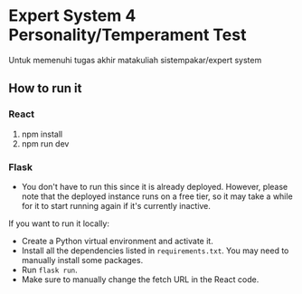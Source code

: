 # Expert System 4 Personality/Temperament Test
Untuk memenuhi tugas akhir matakuliah sistempakar/expert system

## How to run it
### React
1. npm install
2. npm run dev
### Flask
- You don't have to run this since it is already deployed. However, please note that the deployed instance runs on a free tier, so it may take a while for it to start running again if it's currently inactive.

If you want to run it locally:

- Create a Python virtual environment and activate it.
- Install all the dependencies listed in `requirements.txt`. You may need to manually install some packages.
- Run `flask run`.
- Make sure to manually change the fetch URL in the React code.
